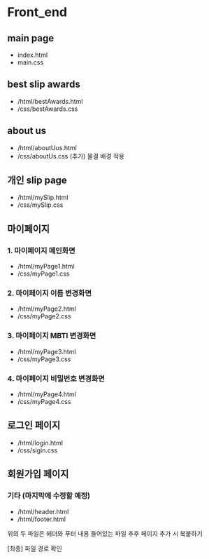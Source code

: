 # Front_end

## main page
- index.html
- main.css

## best slip awards
- /html/bestAwards.html
- /css/bestAwards.css

## about us
- /html/aboutUus.html
- /css/aboutUs.css
(추가) 물결 배경 적용

## 개인 slip page
- /html/mySlip.html
- /css/mySlip.css

## 마이페이지
### 1. 마이페이지 메인화면
- /html/myPage1.html
- /css/myPage1.css

### 2. 마이페이지 이름 변경화면
- /html/myPage2.html
- /css/myPage2.css

### 3. 마이페이지 MBTI 변경화면
- /html/myPage3.html
- /css/myPage3.css

### 4. 마이페이지 비밀번호 변경화면
- /html/myPage4.html
- /css/myPage4.css

## 로그인 페이지
- /html/login.html
- /css/sigin.css

## 회원가입 페이지

### 기타 (마지막에 수정할 예정)
- /html/header.html
- /html/footer.html

위의 두 파일은 헤더와 푸터 내용 들어있는 파일
추후 페이지 추가 시 복붙하기

[최종]
파일 경로 확인